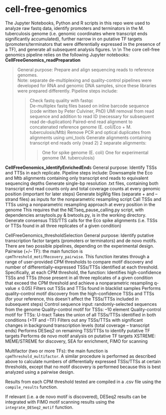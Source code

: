 # cell-free-genomics
The Jupyter Notebooks, Python and R scripts in this repo were used to analyze raw fastq data, identify promoters and terminators in the M. tuberculosis genome (i.e. genomic coordinates where transcript ends significantly accumulated), further narrow in on putative TF targets (promoters/terminators that were differentially expressed in the presence of a TF), and generate all subsequent analysis figures. \n
 \n
The core cell-free genomics pipeline relies on the following Jupyter notebooks:
**CellFreeGenomics_readPreparation**
>General purpose: Prepare and align sequencing reads to reference genomes.   
>Note: separate de-multiplexing and quality-control pipelines were developed for RNA and genomic DNA samples, since these libraries were prepared differently.
>Pipeline steps include:
>>Check fastq quality with fastqc  
>>De-multiplex fastq files based on inline barcode sequence (code written by Peter Culviner, PhD)
>>UMI removal from read sequence and addition to read ID (necessary for subsequent read de-duplication)
>>Paired-end read alignment to concatenated reference genome (E. coli/Eco + M. tuberculosis/Mtb)
>>Remove PCR and optical duplicates from alignments using umi_tools
>>Generate alignments containing transcript end reads only (read 2)
>>2 separate alignments:
>>>One for spike genome (E. coli)
>>>One for experimental genome (M. tuberculosis)

**CellFreeGenomics_identifyEnrichedEnd**s
General purpose: Identify TSSs and TTSs in each replicate.
Pipeline steps include:
  Downsample the Eco and Mtb alignments containing only transcript end reads to equivalent sequencing depths
  Generate single-bp resolution .txt files, containing both transcript end read counts only and total coverage counts at every genomic position (important for later steps)
  Generate bigWig files (separate + and – strand files) as inputs for the nonparametric resampling script
  Call TSSs and TTSs using a nonparametric resampling approach at every position in the genome
    This requires that the NETseq_pause_calling.py script, with dependencies arraytools.py & bwtools.py, is in the working directory.
  Generate consensus TSS/TTS calls for the Eco spike alignments (i.e. TSSs or TTSs found in all three replicates of a given condition)

CellFreeGenomics_thresholdSelection
General purpose: Identify putative transcription factor targets (promoters or terminators) and de novo motifs.
There are two possible pipelines, depending on the experimental design.
  Pairwise (+/– TF): the main function is `cpmThreshold_motifRecovery_pairwise`. This function iterates through a range of user-provided CPM thresholds to compare motif discovery and number    of differentially-expressed TSSs/TTSs identified at each threshold. Specifically, at each CPM threshold, the function:
    Identifies high-confidence TSSs and TTSs (those present in all three replicates of a given condition that exceed the CPM threshold and achieve a nonparametric resampling q-value ≤ 0.05)
    Filters out TSSs and TTSs found in blacklist samples
    Performs quality-control motif discovery from the high-confidence TSSs and TTSs (for your reference, this doesn't affect the TSSs/TTSs included in subsequent steps)
      Control sequence input: randomly-selected sequences from the genome
      Quality-control motif for TSSs: –10 element
      Quality-control motif for TTSs: U-tract
    Takes the union of all TSSs/TTSs identified in both conditions (+TF and –TF)
    Filters out any TSSs/TTSs with significant changes in background transcription levels (total coverage – transcript ends)
    Performs DESeq2 on remaining TSS/TTSs to identify putative TF targets
    Performs de novo motif analysis on putative TF targets
      XSTREME: MEME/STREME for discovery, SEA for enrichment, FIMO for scanning

  Multifactor (two or more TFs): the main function is `cpmThreshold_multifactor`. A similar procedure is performed as described above to calculate numbers of differentially expressed           TSSs/TTSs at certain thresholds, except that no motif discovery is performed because this is best analyzed using a pairwise design.

Results from each CPM threshold tested are compiled in a .csv file using the `compile_results` function.

If relevant (i.e. a de novo motif is discovered), DESeq2 results can be integrated with FIMO motif scanning results using the `integrate_DESeq2_motif` function.


